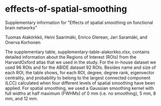 # effects-of-spatial-smoothing
Supplementary information for "Effects of spatial smoothing on functional brain networks"

Tuomas Alakörkkö, Heini Saarimäki, Enrico Glerean, Jari Saramäki, and Onerva Korhonen

The supplementary table, supplementary-table-alakorkko.xlsx, contains detailed information about the Regions of Interest (ROIs) from the HarvardOxford atlas that we used in the study. For the in-house dataset we used 96 ROIs and for the ABIDE dataset 92 ROIs. Besides name and size of each ROI, the table shows, for each ROI, degree, degree rank, eigenvector centrality, and probability to belong to the largest connected component (LCC) calculated when four different levels of spatial smoothing have been applied. For spatial smoothing, we used a Gaussian smoothing kernel with full widths at half maximum (FWHMs) of 0 mm (i.e. no smoothing), 5 mm, 8 mm, and 12 mm.
